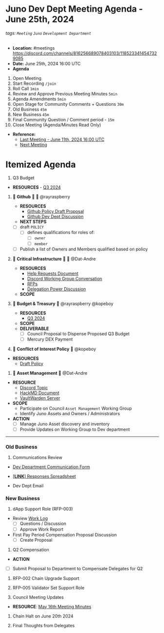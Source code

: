 # Juno Dev Dept Meeting Agenda - June 25th, 2024

###### tags: `Meeting` `Juno` `Development Department`

- **Location:** #meetings https://discord.com/channels/816256689078403103/1185233414547329085
- **Date:** June 25th, 2024 16:00 UTC
- **Agenda**

1. Open Meeting
1. Start Recording `/join`
1. Roll Call `1min`
1. Review and Approve Previous Meeting Minutes `5min`
1. Agenda Amendments `5min`
1. Open Stage for Community Comments + Questions `30m`
1. Old Business `45m`
1. New Business `45m`
1. Final Community Question / Comment period - `15m`
1. Close Meeting (Agenda/Minutes Read Only)

- **Reference:**
  - [Last Meeting - June 11th, 2024 16:00 UTC](./20240611-Internal-Minutes.md)
  - [Next Meeting]()

# Itemized Agenda

1. Q3 Budget
- **RESOURCES** - [Q3 2024](https://docs.google.com/spreadsheets/d/e/2PACX-1vSsQQcLg3ExZ642oNnA_viARqniyC4-J6CW6nyrIoyK-BQuahrbR5mJXeROjuWw3IZ4XL96CWi-sBqb/pubhtml#)

1. :handshake: **Github** :handshake: :bust_in_silhouette: @rayraspberry
   - **RESOURCES**
     - [Github Policy Draft Proposal](https://hackmd.io/@8minKXPBR2aj-IgFuUgv1w/rknAgqBCa)
     - [Github Dev Dept Discussion](https://discord.com/channels/816256689078403103/1215009386586570752)
   - **NEXT STEPS**
   - [ ] draft `POLICY`
     - [ ] defines qualifications for roles of:
       - [ ] `owner`
       - [ ] `member`
   - [ ] Publish a list of Owners and Members qualified based on policy

1. :handshake: **Critical Infrastructure** :handshake: :bust_in_silhouette: @Dat-Andre
   - **RESOURCES**
     - [Help Requests Document](https://docs.google.com/spreadsheets/d/1lekMTl9yU3wcAzEl8_1VDOOd8NubQpeP8rplh-AOcIo/edit?pli=1#gid=0)
     - [Discord Working Group Conversation](https://discord.com/channels/816256689078403103/1217038245574082671)
     - [RFPs](https://github.com/CosmosContracts/council/tree/main/departments/development/rfp)
     - [Delegation Power Discussion](https://discord.com/channels/816256689078403103/1217038245574082671/1218248387472916701)
   - **SCOPE**

1. :handshake: **Budget & Treasury** :handshake: @rayraspberry @kopeboy
   - **RESOURCES**
     - [Q3 2024](https://docs.google.com/spreadsheets/d/e/2PACX-1vSsQQcLg3ExZ642oNnA_viARqniyC4-J6CW6nyrIoyK-BQuahrbR5mJXeROjuWw3IZ4XL96CWi-sBqb/pubhtml#)
   - **SCOPE**
   - **DELIVERABLE**
     - [ ] Council Proposal to Dispense Proposed Q3 Budget
     - [ ] Mercury DEX Payment

1. :handshake: **Conflict of Interest Policy** :handshake: @kopeboy
- **RESOURCES**
  - [Draft Policy](https://github.com/CosmosContracts/council/pull/17)

1. :handshake: **Asset Management** :handshake: @Dat-Andre
- **RESOURCE**
  - [Discord Topic](https://discord.com/channels/816256689078403103/1218394733705953411)
  - [HackMD Document](https://hackmd.io/xaRvq0BgT3yJ6cUhnhg6zg)
  - [VaultWarden Server](https://github.com/akash-network/awesome-akash/pull/326)
- **SCOPE**
  - Participate on Council `Asset Management` Working Group
  - Identify Juno Assets and Owners / Administrators
- **ACTION**
  - [ ] Manage Juno Asset discovery and inventory
  - [ ] Provide Updates on Working Group to Dev department

---

### Old Business

1. Communications Review
  * [Dev Department Communication Form](https://forms.gle/rzCphth2rTPjKzum9)
   - [[**LINK**] Responses Spreadsheet](https://docs.google.com/spreadsheets/d/1s0g6kulm7kis5GBGmj2oJLbKQtDHyILKfDLlvGMwmfc/edit#gid=7875893)
  * Dev Dept Email

### New Business

1. dApp Support Role (RFP-003)
  - Review [Work Log](https://github.com/CosmosContracts/council/blob/main/departments/development/rfp/003-dApp_Development_Support/work_reports/20240610-20240617-work_report.md)
    - [ ] Questions / Discussion
    - [ ] Approve Work Report
  - First Pay Period Compensation Proposal Discussion
    - [ ] Create Proposal
  
1. Q2 Compensation
  - **ACTION**
  - [ ] Submit Proposal to Department to Compensate Delegates for Q2

1. RFP-002 Chain Upgrade Support

1. RFP-005 Validator Set Support Role

1. Council Meeting Updates
- **RESOURCE**: [May 16th Meeting Minutes](https://github.com/CosmosContracts/council/tree/main/council/events/20240516-Meeting-Public-Minutes.md)

1. Chain Halt on June 20th 2024

1. Final Thoughts from Delegates
